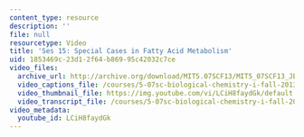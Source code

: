 ```yaml
---
content_type: resource
description: ''
file: null
resourcetype: Video
title: 'Ses 15: Special Cases in Fatty Acid Metabolism'
uid: 1853469c-23d1-2f64-b869-95c42032c7ce
video_files:
  archive_url: http://archive.org/download/MIT5.07SCF13/MIT5_07SCF13_JE-Ses15_300k.mp4
  video_captions_file: /courses/5-07sc-biological-chemistry-i-fall-2013/bea3a58231ff5129a0c757f1a1c0e20e_LCiH8faydGk.vtt
  video_thumbnail_file: https://img.youtube.com/vi/LCiH8faydGk/default.jpg
  video_transcript_file: /courses/5-07sc-biological-chemistry-i-fall-2013/29d4f0b4881c77bc6923b8975432d44a_LCiH8faydGk.pdf
video_metadata:
  youtube_id: LCiH8faydGk
---
```

